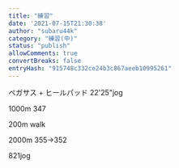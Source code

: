 ```yaml
---
title: "練習"
date: '2021-07-15T21:30:38'
author: "subaru44k"
category: "練習(中)"
status: "publish"
allowComments: true
convertBreaks: false
entryHash: "915748c332ce24b3c867aeeb10995261"
---
```

ペガサス + ヒールパッド
22'25"jog

1000m
347

200m walk

2000m
355→352

821jog
